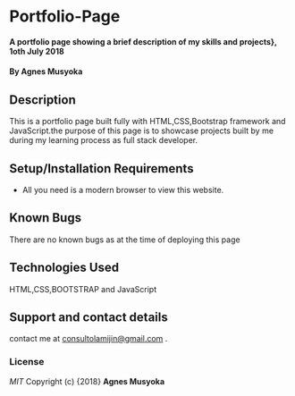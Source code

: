 # Portfolio-Page
#### A portfolio page showing a brief description of my skills and projects}, 1oth July 2018
#### By **Agnes Musyoka**
## Description
This is a portfolio page built fully with HTML,CSS,Bootstrap framework and JavaScript.the purpose of this page is to showcase projects built by me during my learning process as full stack developer.
## Setup/Installation Requirements
* All you need is a modern browser to view this website.

## Known Bugs
There are no known bugs as at the time of deploying this page
## Technologies Used
HTML,CSS,BOOTSTRAP and JavaScript
## Support and contact details
contact me at consultolamijin@gmail.com .
### License
*MIT*
Copyright (c) {2018} **Agnes Musyoka**
